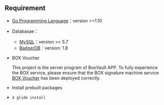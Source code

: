 ## Requirement

- [Go Programming Language](https://golang.org/)：version >=1.10
- Databasae：
  - [MySQL](http://dev.mysql.com/)：version >= 5.7
  - [BadgerDB](https://github.com/dgraph-io/badger)：version: 1.8

- BOX Voucher

  This project is the server program of BoxVault APP. To fully experience the BOX service, please ensure that the BOX signature machine service [BOX Voucher](https://github.com/boxproject/voucher) has been deployed correctly.

+ Install prebuilt packages

- ```sh
  $ glide install
  ```

